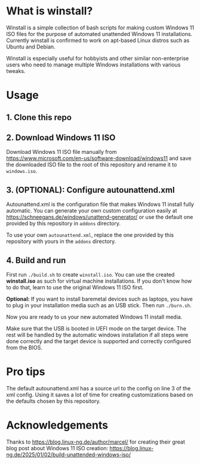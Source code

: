 # What is winstall?
Winstall is a simple collection of bash scripts for making custom Windows 11 ISO files for the purpose of automated unattended Windows 11 installations.
Currently winstall is confirmed to work on apt-based Linux distros such as Ubuntu and Debian.

Winstall is especially useful for hobbyists and other similar non-enterprise users who need to manage multiple Windows installations with various tweaks.

# Usage
## 1. Clone this repo

## 2. Download Windows 11 ISO
Download Windows 11 ISO file manually from https://www.microsoft.com/en-us/software-download/windows11 and save the downloaded ISO file to the root of this repository and rename it to `windows.iso`.

## 3. (OPTIONAL): Configure autounattend.xml
Autounattend.xml is the configuration file that makes Windows 11 install fully automatic.
You can generate your own custom configuration easily at https://schneegans.de/windows/unattend-generator/ or use the default one provided by this repository in `addons` directory.

To use your own `autounattend.xml`, replace the one provided by this repository with yours in the `addons` directory.

## 4. Build and run
First run `./build.sh` to create `winstall.iso`. You can use the created **winstall.iso** as such for virtual machine installations. If you don't know how to do that, learn to use the original Windows 11 ISO first.

**Optional:** If you want to install baremetal devices such as laptops, you have to plug in your installation media such as an USB stick. Then run `./burn.sh`.

Now you are ready to us your new automated Windows 11 install media.

Make sure that the USB is booted in UEFI mode on the target device. The rest will be handled by the automatic windows installation if all steps were done correctly and the target device is supported and correctly configured from the BIOS.

# Pro tips
The default autounattend.xml has a source url to the config on line 3 of the xml config. Using it saves a lot of time for creating customizations based on the defaults chosen by this repository.

# Acknowledgements
Thanks to https://blog.linux-ng.de/author/marcel/ for creating their great blog post about Windows 11 ISO creation: https://blog.linux-ng.de/2025/01/02/build-unattended-windows-iso/ 